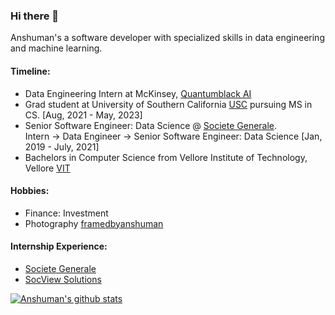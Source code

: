 ### Hi there 👋

Anshuman's a software developer with specialized skills in data engineering and machine learning.   

#### Timeline: 
- Data Engineering Intern at McKinsey, [Quantumblack AI](https://www.mckinsey.com/business-functions/quantumblack/how-we-help-clients)
- Grad student at University of Southern California [USC](https://www.usc.edu/) pursuing MS in CS.  [Aug, 2021 - May, 2023]
- Senior Software Engineer: Data Science @ [Societe Generale](https://www.societegenerale.com/en/societe-generale-group/identity/identity).   
Intern -> Data Engineer -> Senior Software Engineer: Data Science [Jan, 2019 - July, 2021]
- Bachelors in Computer Science from Vellore Institute of Technology, Vellore [VIT](https://vit.ac.in/)

#### Hobbies:
- Finance: Investment
- Photography [framedbyanshuman](https://www.instagram.com/framedbyanshuman/)

<!--
[![Top Languages](https://github-readme-stats.vercel.app/api/top-langs/?username=Anshumank399)](https://github.com/anuraghazra/github-readme-stats)
-->

#### Internship Experience:
- [Societe Generale](https://github.com/Anshumank399/Certificates/blob/main/Internship/Internship%20SG%20letter.pdf)
- [SocView Solutions](https://github.com/Anshumank399/Certificates/blob/main/Internship/CERTIFICATE%20OF%20INTERNSHIP%20-%20Anshuman%20Dey%5B56003%5D.pdf)

[![Anshuman's github stats](https://github-readme-stats.vercel.app/api?username=Anshumank399&count_private=true&show_icons=true&theme=radical&hide_rank=false)](https://github.com/Anshumank399/)

<!--
- 🔭 I’m currently working on ...
- 🌱 I’m currently learning ...
- 👯 I’m looking to collaborate on ...
- 🤔 I’m looking for help with ...
- 💬 Ask me about ...
- 📫 How to reach me: ...
- 😄 Pronouns: ...
- ⚡ Fun fact: ...
-->

